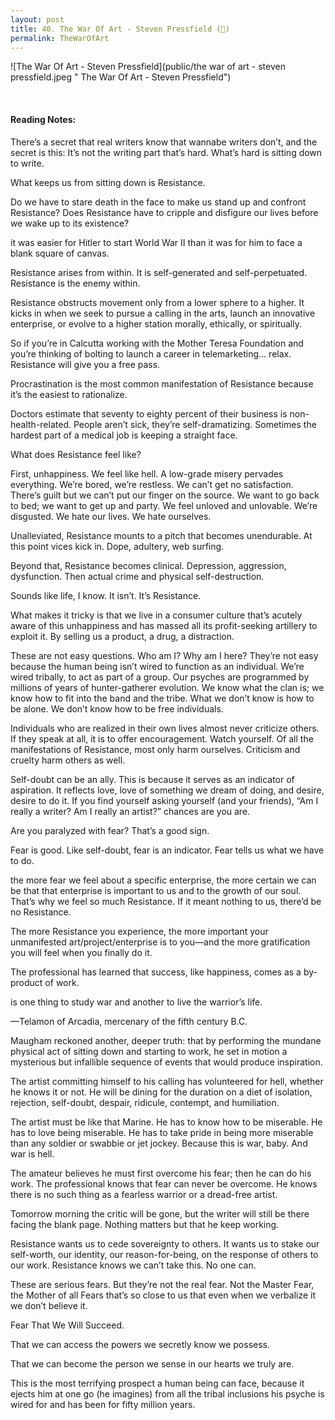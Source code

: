 ```yaml
---
layout: post
title: 40. The War Of Art - Steven Pressfield (📱)
permalink: TheWarOfArt
---
```


![The War Of Art - Steven Pressfield](public/the war of art - steven pressfield.jpeg " The War Of Art - Steven Pressfield")

<!-- <!-- **Rating > -->

<br>

#### Reading Notes:

There’s a secret that real writers know that wannabe writers don’t, and the secret is this: It’s not the writing part that’s hard. What’s hard is sitting down to write.

What keeps us from sitting down is Resistance.

Do we have to stare death in the face to make us stand up and confront Resistance? Does Resistance have to cripple and disfigure our lives before we wake up to its existence?

it was easier for Hitler to start World War II than it was for him to face a blank square of canvas.

Resistance arises from within. It is self-generated and self-perpetuated. Resistance is the enemy within.

Resistance obstructs movement only from a lower sphere to a higher. It kicks in when we seek to pursue a calling in the arts, launch an innovative enterprise, or evolve to a higher station morally, ethically, or spiritually.

So if you’re in Calcutta working with the Mother Teresa Foundation and you’re thinking of bolting to launch a career in telemarketing… relax. Resistance will give you a free pass.

Procrastination is the most common manifestation of Resistance because it’s the easiest to rationalize.

Doctors estimate that seventy to eighty percent of their business is non-health-related. People aren’t sick, they’re self-dramatizing. Sometimes the hardest part of a medical job is keeping a straight face.

What does Resistance feel like?

First, unhappiness. We feel like hell. A low-grade misery pervades everything. We’re bored, we’re restless. We can’t get no satisfaction. There’s guilt but we can’t put our finger on the source. We want to go back to bed; we want to get up and party. We feel unloved and unlovable. We’re disgusted. We hate our lives. We hate ourselves.

Unalleviated, Resistance mounts to a pitch that becomes unendurable. At this point vices kick in. Dope, adultery, web surfing.

Beyond that, Resistance becomes clinical. Depression, aggression, dysfunction. Then actual crime and physical self-destruction.

Sounds like life, I know. It isn’t. It’s Resistance.

What makes it tricky is that we live in a consumer culture that’s acutely aware of this unhappiness and has massed all its profit-seeking artillery to exploit it. By selling us a product, a drug, a distraction.

These are not easy questions. Who am I? Why am I here? They’re not easy because the human being isn’t wired to function as an individual. We’re wired tribally, to act as part of a group. Our psyches are programmed by millions of years of hunter-gatherer evolution. We know what the clan is; we know how to fit into the band and the tribe. What we don’t know is how to be alone. We don’t know how to be free individuals.

Individuals who are realized in their own lives almost never criticize others. If they speak at all, it is to offer encouragement. Watch yourself. Of all the manifestations of Resistance, most only harm ourselves. Criticism and cruelty harm others as well.

Self-doubt can be an ally. This is because it serves as an indicator of aspiration. It reflects love, love of something we dream of doing, and desire, desire to do it. If you find yourself asking yourself (and your friends), “Am I really a writer? Am I really an artist?” chances are you are.

Are you paralyzed with fear? That’s a good sign.

Fear is good. Like self-doubt, fear is an indicator. Fear tells us what we have to do.

the more fear we feel about a specific enterprise, the more certain we can be that that enterprise is important to us and to the growth of our soul. That’s why we feel so much Resistance. If it meant nothing to us, there’d be no Resistance.

The more Resistance you experience, the more important your unmanifested art/project/enterprise is to you—and the more gratification you will feel when you finally do it.

The professional has learned that success, like happiness, comes as a by-product of work.

is one thing to study war
and another to live the warrior’s life.

—Telamon of Arcadia,
mercenary of the fifth century B.C.

Maugham reckoned another, deeper truth: that by performing the mundane physical act of sitting down and starting to work, he set in motion a mysterious but infallible sequence of events that would produce inspiration.

The artist committing himself to his calling has volunteered for hell, whether he knows it or not. He will be dining for the duration on a diet of isolation, rejection, self-doubt, despair, ridicule, contempt, and humiliation.

The artist must be like that Marine. He has to know how to be miserable. He has to love being miserable. He has to take pride in being more miserable than any soldier or swabbie or jet jockey. Because this is war, baby. And war is hell.

The amateur believes he must first overcome his fear; then he can do his work. The professional knows that fear can never be overcome. He knows there is no such thing as a fearless warrior or a dread-free artist.

Tomorrow morning the critic will be gone, but the writer will still be there facing the blank page. Nothing matters but that he keep working.

Resistance wants us to cede sovereignty to others. It wants us to stake our self-worth, our identity, our reason-for-being, on the response of others to our work. Resistance knows we can’t take this. No one can.

These are serious fears. But they’re not the real fear. Not the Master Fear, the Mother of all Fears that’s so close to us that even when we verbalize it we don’t believe it.

Fear That We Will Succeed.

That we can access the powers we secretly know we possess.

That we can become the person we sense in our hearts we truly are.

This is the most terrifying prospect a human being can face, because it ejects him at one go (he imagines) from all the tribal inclusions his psyche is wired for and has been for fifty million years.
